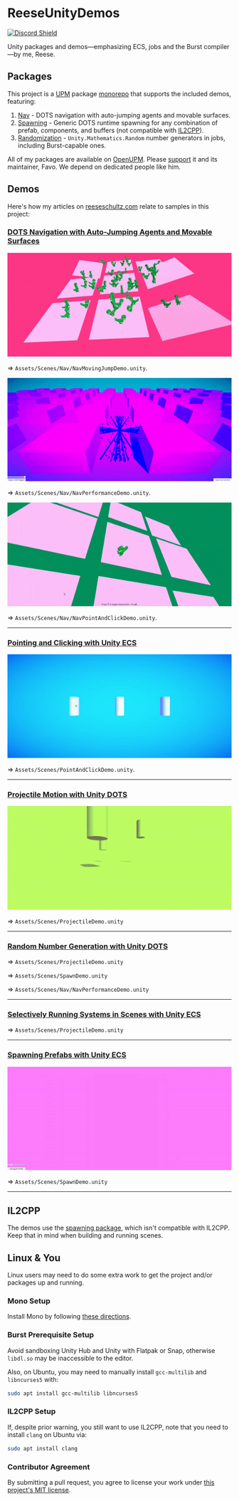 # ReeseUnityDemos

[![Discord Shield](https://discordapp.com/api/guilds/732665868521177117/widget.png?style=shield)](https://discord.gg/dQkjpKT)

Unity packages and demos—emphasizing ECS, jobs and the Burst compiler—by me, Reese.

## Packages

This project is a [UPM](https://docs.unity3d.com/Manual/Packages.html) package [monorepo](https://en.wikipedia.org/wiki/Monorepo) that supports the included demos, featuring:

1. [Nav](https://openupm.com/packages/com.reese.nav/) - DOTS navigation with auto-jumping agents and movable surfaces.
2. [Spawning](https://openupm.com/packages/com.reese.spawning/) - Generic DOTS runtime spawning for any combination of prefab, components, and buffers (not compatible with [IL2CPP](https://docs.unity3d.com/Manual/IL2CPP.html)).
3. [Randomization](https://openupm.com/packages/com.reese.random/) - `Unity.Mathematics.Random` number generators in jobs, including Burst-capable ones.

All of my packages are available on [OpenUPM](https://openupm.com/). Please [support](https://www.patreon.com/openupm) it and its maintainer, Favo. We depend on dedicated people like him.

## Demos

Here's how my articles on [reeseschultz.com](https://reeseschultz.com) relate to samples in this project:

### [DOTS Navigation with Auto-Jumping Agents and Movable Surfaces](https://reeseschultz.com/dots-navigation-with-auto-jumping-agents-and-movable-surfaces/)

![Video of navigation agents jumping across moving surfaces.](/Gifs/nav-moving-jump-demo.gif)

⇒ `Assets/Scenes/Nav/NavMovingJumpDemo.unity`.

![Video of agents spawning and avoiding obstacles.](/Gifs/nav-performance-demo.gif)

⇒ `Assets/Scenes/Nav/NavPerformanceDemo.unity`.

![Video of an agent moving to point-and-clicked destinations.](/Gifs/nav-point-and-click-demo.gif)

⇒ `Assets/Scenes/Nav/NavPointAndClickDemo.unity`.

---

### [Pointing and Clicking with Unity ECS](https://reeseschultz.com/pointing-and-clicking-with-unity-ecs/)


![Video of changing prefab colors with Unity ECS.](/Gifs/point-and-click-demo.gif)

⇒ `Assets/Scenes/PointAndClickDemo.unity`.

---

### [Projectile Motion with Unity DOTS](https://reeseschultz.com/projectile-motion-with-unity-dots/)


![Video of projectile motion demonstration with Unity DOTS.](/Gifs/projectile-demo.gif)

⇒ `Assets/Scenes/ProjectileDemo.unity`

---

### [Random Number Generation with Unity DOTS](https://reeseschultz.com/random-number-generation-with-unity-dots)

⇒ `Assets/Scenes/ProjectileDemo.unity`

⇒ `Assets/Scenes/SpawnDemo.unity`

⇒ `Assets/Scenes/Nav/NavPerformanceDemo.unity`

---

### [Selectively Running Systems in Scenes with Unity ECS](https://reeseschultz.com/selectively-running-systems-in-scenes-with-unity-ecs)

⇒ `Assets/Scenes/ProjectileDemo.unity`

---

### [Spawning Prefabs with Unity ECS](https://reeseschultz.com/spawning-prefabs-with-unity-ecs/)

![Video of spawning prefabs with Unity ECS.](/Gifs/spawn-demo.gif)

⇒ `Assets/Scenes/SpawnDemo.unity`

---

## IL2CPP

The demos use the [spawning package](https://openupm.com/packages/com.reese.spawning/), which isn't compatible with IL2CPP. Keep that in mind when building and running scenes.

## Linux & You

Linux users may need to do some extra work to get the project and/or packages up and running.

### Mono Setup

Install Mono by following [these directions](https://www.mono-project.com/download/stable/).

### Burst Prerequisite Setup

Avoid sandboxing Unity Hub and Unity with Flatpak or Snap, otherwise `libdl.so` may be inaccessible to the editor.

Also, on Ubuntu, you may need to manually install `gcc-multilib` and `libncurses5` with:

```sh
sudo apt install gcc-multilib libncurses5
```

### IL2CPP Setup

If, despite prior warning, you still want to use IL2CPP, note that you need to install `clang` on Ubuntu via:

```sh
sudo apt install clang
```

### Contributor Agreement

By submitting a pull request, you agree to license your work under [this project's MIT license](https://github.com/reeseschultz/ReeseUnityDemos/blob/master/LICENSE).
